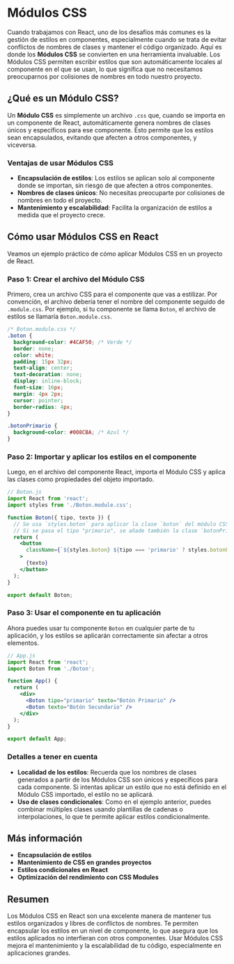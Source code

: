 # Módulos CSS

Cuando trabajamos con React, uno de los desafíos más comunes es la gestión de estilos en componentes, especialmente cuando se trata de evitar conflictos de nombres de clases y mantener el código organizado. Aquí es donde los **Módulos CSS** se convierten en una herramienta invaluable. Los Módulos CSS permiten escribir estilos que son automáticamente locales al componente en el que se usan, lo que significa que no necesitamos preocuparnos por colisiones de nombres en todo nuestro proyecto.

## ¿Qué es un Módulo CSS?

Un **Módulo CSS** es simplemente un archivo `.css` que, cuando se importa en un componente de React, automáticamente genera nombres de clases únicos y específicos para ese componente. Esto permite que los estilos sean encapsulados, evitando que afecten a otros componentes, y viceversa.

### Ventajas de usar Módulos CSS

- **Encapsulación de estilos**: Los estilos se aplican solo al componente donde se importan, sin riesgo de que afecten a otros componentes.
- **Nombres de clases únicos**: No necesitas preocuparte por colisiones de nombres en todo el proyecto.
- **Mantenimiento y escalabilidad**: Facilita la organización de estilos a medida que el proyecto crece.

## Cómo usar Módulos CSS en React

Veamos un ejemplo práctico de cómo aplicar Módulos CSS en un proyecto de React.

### Paso 1: Crear el archivo del Módulo CSS

Primero, crea un archivo CSS para el componente que vas a estilizar. Por convención, el archivo debería tener el nombre del componente seguido de `.module.css`. Por ejemplo, si tu componente se llama `Boton`, el archivo de estilos se llamaría `Boton.module.css`.

```css
/* Boton.module.css */
.boton {
  background-color: #4CAF50; /* Verde */
  border: none;
  color: white;
  padding: 15px 32px;
  text-align: center;
  text-decoration: none;
  display: inline-block;
  font-size: 16px;
  margin: 4px 2px;
  cursor: pointer;
  border-radius: 4px;
}

.botonPrimario {
  background-color: #008CBA; /* Azul */
}
```

### Paso 2: Importar y aplicar los estilos en el componente

Luego, en el archivo del componente React, importa el Módulo CSS y aplica las clases como propiedades del objeto importado.

```jsx
// Boton.js
import React from 'react';
import styles from './Boton.module.css';

function Boton({ tipo, texto }) {
  // Se usa `styles.boton` para aplicar la clase `boton` del módulo CSS
  // Si se pasa el tipo "primario", se añade también la clase `botonPrimario`
  return (
    <button
      className={`${styles.boton} ${tipo === 'primario' ? styles.botonPrimario : ''}`}
    >
      {texto}
    </button>
  );
}

export default Boton;
```

### Paso 3: Usar el componente en tu aplicación

Ahora puedes usar tu componente `Boton` en cualquier parte de tu aplicación, y los estilos se aplicarán correctamente sin afectar a otros elementos.

```jsx
// App.js
import React from 'react';
import Boton from './Boton';

function App() {
  return (
    <div>
      <Boton tipo="primario" texto="Botón Primario" />
      <Boton texto="Botón Secundario" />
    </div>
  );
}

export default App;
```

### Detalles a tener en cuenta

- **Localidad de los estilos**: Recuerda que los nombres de clases generados a partir de los Módulos CSS son únicos y específicos para cada componente. Si intentas aplicar un estilo que no está definido en el Módulo CSS importado, el estilo no se aplicará.
- **Uso de clases condicionales**: Como en el ejemplo anterior, puedes combinar múltiples clases usando plantillas de cadenas o interpolaciones, lo que te permite aplicar estilos condicionalmente.

## Más información

- **Encapsulación de estilos**
- **Mantenimiento de CSS en grandes proyectos**
- **Estilos condicionales en React**
- **Optimización del rendimiento con CSS Modules**

## Resumen

Los Módulos CSS en React son una excelente manera de mantener tus estilos organizados y libres de conflictos de nombres. Te permiten encapsular los estilos en un nivel de componente, lo que asegura que los estilos aplicados no interfieran con otros componentes. Usar Módulos CSS mejora el mantenimiento y la escalabilidad de tu código, especialmente en aplicaciones grandes.